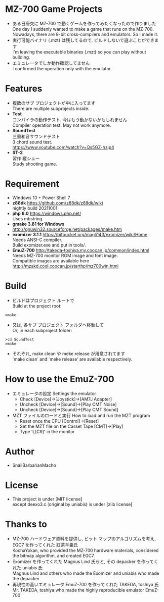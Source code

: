 # MZ-700 Game Projects

* ある日唐突に MZ-700 で動くゲームを作ってみたくなったので作りました<br>
  One day I suddenly wanted to make a game that runs on the MZ-700.
  Nowadays, there are 8-bit cross-compilers and emulators. So I made it.
* 実行可能バイナリ (.mzt) は残してるので, ビルドしないで遊ぶことができます<br>
  I'm leaving the executable binaries (.mzt) so you can play without building.
* エミュレータでしか動作確認してません<br>
  I confirmed the operation only with the emulator.

# Features

* 複数のサブ プロジェクトが中に入ってます<br>
  There are multiple subprojects inside.
* **Test** <br>
  コンパイラの動作テスト. 今はもう動かないかもしれません<br>
  Compiler operation test. May not work anymore.
* **SoundTest** <br>
  三重和音サウンドテスト <br>
  3 chord sound test.<br>
  https://www.youtube.com/watch?v=Qs5GZ-hzjp4
* **ST-2** <br>
  習作 縦シュー<br>
  Study shooting game.

# Requirement

* Windows 10 + Power Shell 7
* **z88dk** https://github.com/z88dk/z88dk/wiki <br>
  nightly build 20211001
* **php 8.0** https://windows.php.net/ <br>
  Uses mbstring.
* **gmake 3.81 for Windows** http://gnuwin32.sourceforge.net/packages/make.htm
* **exomizer 3.1.1** https://bitbucket.org/magli143/exomizer/wiki/Home<br>
  Needs ANSI-C compiler.<br>
  Build exomizer.exe and put in tools/.
* **EmuZ-700** http://takeda-toshiya.my.coocan.jp/common/index.html<br>
  Needs MZ-700 monitor ROM image and font image.<br>
  Compatible images are available here http://mzakd.cool.coocan.jp/starthp/mz700win.html

# Build

* ビルドはプロジェクト ルートで<br>
  Build at the project root:
```
>make
```
* 又は, 各サブ プロジェクト フォルダへ移動して<br>
  Or, in each subproject folder:
```
>cd SoundTest
>make
```
* それぞれ, make clean や meke release が用意されてます<br>
  'make clean' and 'meke release' are available respectively.

# How to use the EmuZ-700

* エミュレータの設定 Settings the emulator
  * Check [Device]->[Joystick]->[AM7J Adapter]
  * Uncheck [Device]->[Sound]->[Play CMT Noise]
  * Uncheck [Device]->[Sound]->[Play CMT Sound]
* MZT ファイルのロードと実行 How to load and run the MZT program
  * Reset once the CPU [Control]->[Reset]
  * Set the MZT file on the Casset Tape [CMT]->[Play]
  * Type 'L[CR]' in the monitor

# Author

* SnailBarbarianMacho

# License

* This project is under [MIT license]<br>
  except deexo3.c (original by uniabis) is under [zlib license]

# Thanks to

* MZ-700 ハードウェア資料を提供し, ビット マップのアルゴリズムを考え, EGC7 を作ってくれた 紅茶羊羹氏<br>
  KochaYokan, who provided the MZ-700 hardware materials, considered the bitmap algorithm, and created EGC7.
* Exomizer を作ってくれた Magnus Lind 氏らと, その depacker を作ってくれた uniabis 氏<br>
  Magnus Lind and others who made the Exomizer and uniabis who made the depacker
* 再現性の高いエミュレータ EmuZ-700 を作ってくれた TAKEDA, toshiya 氏<br>
  Mr. TAKEDA, toshiya who made the highly reproducible emulator EmuZ-700

